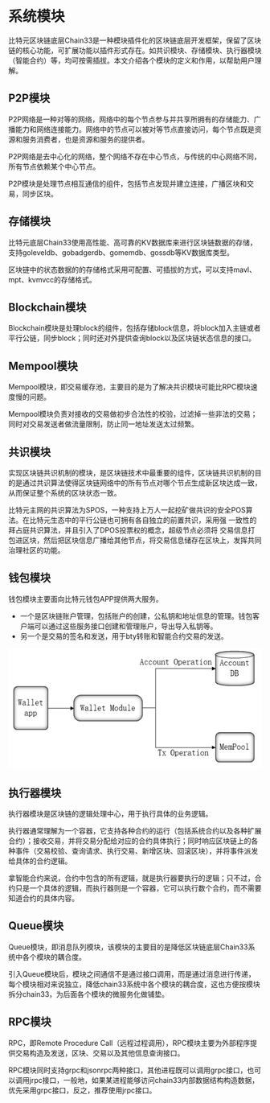 # 系统模块
比特元区块链底层Chain33是一种模块插件化的区块链底层开发框架，保留了区块链的核心功能，可扩展功能以插件形式存在。如共识模块、存储模块、执行器模块（智能合约）等，均可按需插拔。本文介绍各个模块的定义和作用，以帮助用户理解。

## P2P模块 ##
P2P网络是一种对等的网络，网络中的每个节点参与并共享所拥有的存储能力、广播能力和网络连接能力。网络中的节点可以被对等节点直接访问，每个节点既是资源和服务消费者，也是资源和服务的提供者。

P2P网络是去中心化的网络，整个网络不存在中心节点，与传统的中心网络不同，所有节点依赖某个中心节点。

P2P模块是处理节点相互通信的组件，包括节点发现并建立连接，广播区块和交易，同步区块。

## 存储模块 ##
比特元底层Chain33使用高性能、高可靠的KV数据库来进行区块链数据的存储，支持goleveldb、gobadgerdb、gomemdb、gossdb等KV数据库类型。

区块链中的状态数据的的存储格式采用可配置、可插拔的方式，可以支持mavl、mpt、kvmvcc的存储格式。

## Blockchain模块 ##
Blockchain模块是处理block的组件，包括存储block信息，将block加入主链或者平行公链，同步block；同时还对外提供查询block以及区块链状态信息的接口。

## Mempool模块 ##
Mempool模块，即交易缓存池，主要目的是为了解决共识模块可能比RPC模块速度慢的问题。

Mempool模块负责对接收的交易做初步合法性的校验，过滤掉一些非法的交易；同时对交易发送者做流量限制，防止同一地址发送太过频繁。

## 共识模块 ##
实现区块链共识机制的模块，是区块链技术中最重要的组件，区块链共识机制的目的是通过共识算法使得区块链网络中的所有节点对哪个节点生成新区块达成一致，从而保证整个系统的区块状态一致。

比特元主网的共识算法为SPOS，一种支持上万人一起挖矿做共识的安全POS算法。在比特元生态中的平行公链也可拥有各自独立的前置共识，采用强 一致性的拜占庭共识算法，并且引入了DPOS投票权的概念，超级节点必须将 交易信息打包进区块，然后把区块信息广播给其他节点，将交易信息储存在区块上，发挥共同治理社区的功能。

## 钱包模块 ##
钱包模块主要面向比特元钱包APP提供两大服务。

- 一个是区块链账户管理，包括账户的创建，公私钥和地址信息的管理。钱包客户端可以通过这些服务接口创建和管理账户，导出导入私钥等。
- 另一个是交易的签名和发送，用于bty转账和智能合约交易的发送。

![钱包](../../../picture/wallet.png)

## 执行器模块 ##
执行器模块是区块链的逻辑处理中心，用于执行具体的业务逻辑。

执行器通常理解为一个容器，它支持各种合约的运行（包括系统合约以及各种扩展合约）；接收交易，并将交易分配给对应的合约具体执行；同时响应区块链上的各种事件（交易校验、查询请求、执行交易、新增区块、回滚区块），并将事件派发给具体的合约逻辑。

拿智能合约来说，合约中包含的所有逻辑，就是执行器要执行的逻辑；只不过，合约只是一个具体的逻辑，而执行器则是一个容器，它可以执行数个合约，而不需要知道合约的具体内容。

## Queue模块 ##
Queue模块，即消息队列模块，该模块的主要目的是降低区块链底层Chain33系统中各个模块的耦合度。

引入Queue模块后，模块之间通信不是通过接口调用，而是通过消息进行传递，每个模块相对来说独立，降低chain33系统中各个模块的耦合度，这也方便按模块拆分chain33，为后面各个模块的微服务化做铺垫。

## RPC模块 ##
RPC，即Remote Procedure Call（远程过程调用），RPC模块主要为外部程序提供交易构造及发送，区块、交易以及其他信息查询接口。

RPC模块同时支持grpc和jsonrpc两种接口，其他进程既可以调用grpc接口，也可以调用jrpc接口，一般地，如果某进程能够访问chain33内部数据结构构造数据，优先采用grpc接口，反之，推荐使用jrpc接口。
